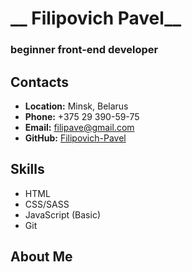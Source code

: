 # __ Filipovich Pavel__
### beginner front-end developer

## __Contacts__

- __Location:__ Minsk, Belarus
- __Phone:__ +375 29 390-59-75
- __Email:__ filipave@gmail.com
- __GitHub:__ [Filipovich-Pavel](https://github.com/Pasha109)

## __Skills__
- HTML
- CSS/SASS
- JavaScript (Basic)
- Git

## __About Me__